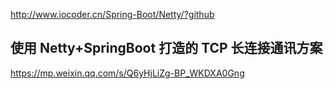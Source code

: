 <http://www.iocoder.cn/Spring-Boot/Netty/?github>

## 使用 Netty+SpringBoot 打造的 TCP 长连接通讯方案

<https://mp.weixin.qq.com/s/Q6yHjLiZg-BP_WKDXA0Gng>
